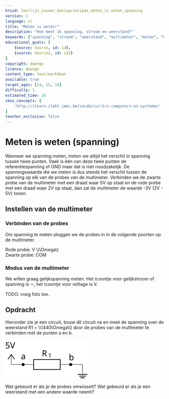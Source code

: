 ```yaml
---
hruid: leerlijn_invoer_basisprincipes_meten_is_weten_spanning
version: 1
language: nl
title: "Meten is weten!"
description: "Hoe meet ik spanning, stroom en weerstand?"
keywords: ["spanning", "stroom", "weerstand", "multimeter", "meten", "basisprincipes", "microcontroller", "µC", "arduino", "dwenguino"]
educational_goals: [
    {source: Source, id: id}, 
    {source: Source2, id: id2}
]
copyright: dwengo
licence: dwengo
content_type: text/markdown
available: true
target_ages: [14, 15, 16]
difficulty: 1
estimated_time: 10
skos_concepts: [
    'http://ilearn.ilabt.imec.be/vocab/curr1/s-computers-en-systemen'
]
teacher_exclusive: false
---
```


# Meten is weten (spanning)

Wanneer we spanning meten, meten we altijd het verschil in spanning tussen twee punten. Vaak is één van deze twee punten de referentiespanning of GND maar dat is niet noodzakelijk. De spanningswaarde die we meten is dus steeds het verschil tussen de spanning op elk van de probes van de multimeter. Verbinden we de zwarte probe van de multimeter met een draad waar 5V op staat en de rode probe met een draad waar 2V op staat, dan zal de multimeter de waarde -3V (2V - 5V) tonen. 

## Instellen van de multimeter

### Verbinden van de probes

Om spanning te meten pluggen we de probes in in de volgende poorten op de multimeter.

<span style="color: white, background-color: red">Rode probe: V \\(\Omega\\) </span><br>
<span style="color: white, background-color: black">Zwarte probe: COM </span>

### Modus van de multimeter
We willen graag gelijkspanning meten. Het icoontje voor gelijkstroom of spanning is ⎓, het icoontje voor voltage is V. 

TODO: voeg foto toe.


<div class="dwengo-content assignment">
    <h2>Opdracht</h2>
    <p>
        Hieronder zie je een circuit, bouw dit circuit na en meet de spanning over de weerstand R1 = \\(440\Omega\\) door de probes van de multimeter te verbinden met de punten a en b.
    </p>
    <p>
        <img src="img/diagram.svg"></img>
    </p>
    <p>
        Wat gebeurd er als je de probes omwisselt?
        Wat gebeurd er als je een weerstand met een andere waarde neemt?
    </p>
</div>